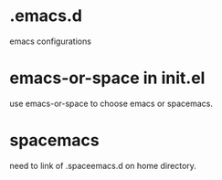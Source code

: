 # .emacs.d
emacs configurations

# emacs-or-space in init.el
use emacs-or-space to choose emacs or spacemacs.

# spacemacs
need to link of .spaceemacs.d on home directory. 
